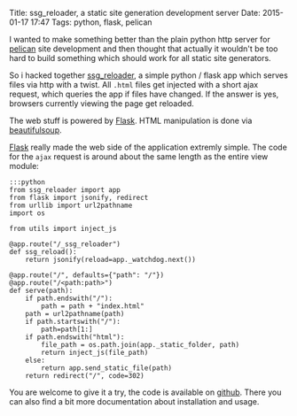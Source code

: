 Title: ssg_reloader, a static site generation development server
Date: 2015-01-17 17:47
Tags: python, flask, pelican

I wanted to make something better than the plain python http server for [pelican] site development and then thought that actually it wouldn't be too hard to build something which should work for all static site generators.

So i hacked together [ssg_reloader], a simple python / flask app which serves files via http with a twist.
All `.html` files get injected with a short ajax request, which queries the app if files have changed.
If the answer is yes, browsers currently viewing the page get reloaded.

The web stuff is powered by [Flask]. HTML manipulation is done via [beautifulsoup].

[Flask] really made the web side of the application extremly simple.
The code for the `ajax` request is around about the same length as the entire view module:

    :::python
    from ssg_reloader import app
    from flask import jsonify, redirect
    from urllib import url2pathname
    import os

    from utils import inject_js

    @app.route("/_ssg_reloader")
    def ssg_reload():
        return jsonify(reload=app._watchdog.next())

    @app.route("/", defaults={"path": "/"})
    @app.route("/<path:path>")
    def serve(path):
        if path.endswith("/"):
            path = path + "index.html"
        path = url2pathname(path)
        if path.startswith("/"):
            path=path[1:]
        if path.endswith("html"):
            file_path = os.path.join(app._static_folder, path)
            return inject_js(file_path)
        else:
            return app.send_static_file(path)
        return redirect("/", code=302)

You are welcome to give it a try, the code is available on [github][ssg_reloader].
There you can also find a bit more documentation about installation and usage.

[beautifulsoup]: http://www.crummy.com/software/BeautifulSoup/ "beautifulsoup"
[Flask]: http://flask.pocoo.org/ "python flask"
[pelican]: http://blog.getpelican.com/ "pelican static site generator"
[ssg_reloader]: https://github.com/ingwinlu/ssg_reloader/ "ssg reloader github"
